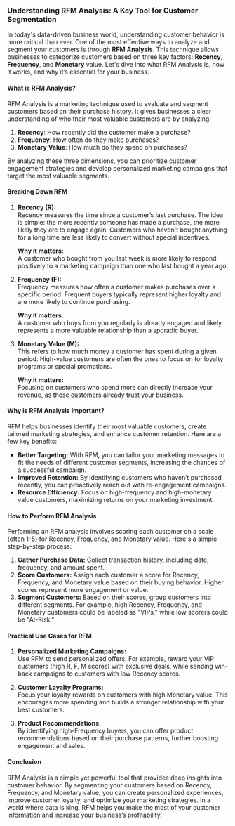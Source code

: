 ### Understanding RFM Analysis: A Key Tool for Customer Segmentation

In today's data-driven business world, understanding customer behavior is more critical than ever. One of the most effective ways to analyze and segment your customers is through **RFM Analysis**. This technique allows businesses to categorize customers based on three key factors: **Recency**, **Frequency**, and **Monetary** value. Let's dive into what RFM Analysis is, how it works, and why it’s essential for your business.

#### What is RFM Analysis?

RFM Analysis is a marketing technique used to evaluate and segment customers based on their purchase history. It gives businesses a clear understanding of who their most valuable customers are by analyzing:

1. **Recency**: How recently did the customer make a purchase?
2. **Frequency**: How often do they make purchases?
3. **Monetary Value**: How much do they spend on purchases?

By analyzing these three dimensions, you can prioritize customer engagement strategies and develop personalized marketing campaigns that target the most valuable segments.

#### Breaking Down RFM

1. **Recency (R):**  
   Recency measures the time since a customer’s last purchase. The idea is simple: the more recently someone has made a purchase, the more likely they are to engage again. Customers who haven't bought anything for a long time are less likely to convert without special incentives.

   **Why it matters:**  
   A customer who bought from you last week is more likely to respond positively to a marketing campaign than one who last bought a year ago.

2. **Frequency (F):**  
   Frequency measures how often a customer makes purchases over a specific period. Frequent buyers typically represent higher loyalty and are more likely to continue purchasing.

   **Why it matters:**  
   A customer who buys from you regularly is already engaged and likely represents a more valuable relationship than a sporadic buyer.

3. **Monetary Value (M):**  
   This refers to how much money a customer has spent during a given period. High-value customers are often the ones to focus on for loyalty programs or special promotions.

   **Why it matters:**  
   Focusing on customers who spend more can directly increase your revenue, as these customers already trust your business.

#### Why is RFM Analysis Important?

RFM helps businesses identify their most valuable customers, create tailored marketing strategies, and enhance customer retention. Here are a few key benefits:

- **Better Targeting:** With RFM, you can tailor your marketing messages to fit the needs of different customer segments, increasing the chances of a successful campaign.
- **Improved Retention:** By identifying customers who haven’t purchased recently, you can proactively reach out with re-engagement campaigns.
- **Resource Efficiency:** Focus on high-frequency and high-monetary value customers, maximizing returns on your marketing investment.

#### How to Perform RFM Analysis

Performing an RFM analysis involves scoring each customer on a scale (often 1-5) for Recency, Frequency, and Monetary value. Here's a simple step-by-step process:

1. **Gather Purchase Data:** Collect transaction history, including date, frequency, and amount spent.
2. **Score Customers:** Assign each customer a score for Recency, Frequency, and Monetary value based on their buying behavior. Higher scores represent more engagement or value.
3. **Segment Customers:** Based on their scores, group customers into different segments. For example, high Recency, Frequency, and Monetary customers could be labeled as "VIPs," while low scorers could be "At-Risk."

#### Practical Use Cases for RFM

1. **Personalized Marketing Campaigns:**  
   Use RFM to send personalized offers. For example, reward your VIP customers (high R, F, M scores) with exclusive deals, while sending win-back campaigns to customers with low Recency scores.
2. **Customer Loyalty Programs:**  
   Focus your loyalty rewards on customers with high Monetary value. This encourages more spending and builds a stronger relationship with your best customers.

3. **Product Recommendations:**  
   By identifying high-Frequency buyers, you can offer product recommendations based on their purchase patterns, further boosting engagement and sales.

#### Conclusion

RFM Analysis is a simple yet powerful tool that provides deep insights into customer behavior. By segmenting your customers based on Recency, Frequency, and Monetary value, you can create personalized experiences, improve customer loyalty, and optimize your marketing strategies. In a world where data is king, RFM helps you make the most of your customer information and increase your business’s profitability.
